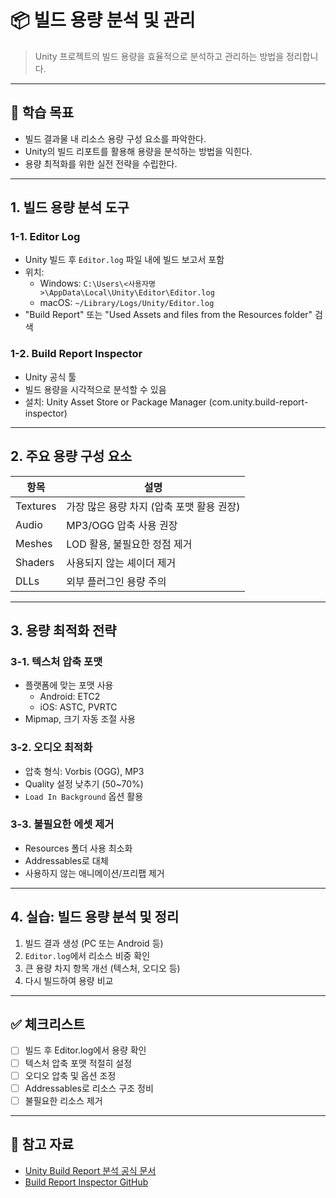# 📦 빌드 용량 분석 및 관리

> Unity 프로젝트의 빌드 용량을 효율적으로 분석하고 관리하는 방법을 정리합니다.

---

## 🎯 학습 목표

- 빌드 결과물 내 리소스 용량 구성 요소를 파악한다.
- Unity의 빌드 리포트를 활용해 용량을 분석하는 방법을 익힌다.
- 용량 최적화를 위한 실전 전략을 수립한다.

---

## 1. 빌드 용량 분석 도구

### 1-1. Editor Log

- Unity 빌드 후 `Editor.log` 파일 내에 빌드 보고서 포함
- 위치:  
  - Windows: `C:\Users\<사용자명>\AppData\Local\Unity\Editor\Editor.log`  
  - macOS: `~/Library/Logs/Unity/Editor.log`
- "Build Report" 또는 "Used Assets and files from the Resources folder" 검색

### 1-2. Build Report Inspector

- Unity 공식 툴
- 빌드 용량을 시각적으로 분석할 수 있음
- 설치: Unity Asset Store or Package Manager (com.unity.build-report-inspector)

---

## 2. 주요 용량 구성 요소

| 항목 | 설명 |
|------|------|
| Textures | 가장 많은 용량 차지 (압축 포맷 활용 권장) |
| Audio | MP3/OGG 압축 사용 권장 |
| Meshes | LOD 활용, 불필요한 정점 제거 |
| Shaders | 사용되지 않는 셰이더 제거 |
| DLLs | 외부 플러그인 용량 주의 |

---

## 3. 용량 최적화 전략

### 3-1. 텍스처 압축 포맷

- 플랫폼에 맞는 포맷 사용
  - Android: ETC2
  - iOS: ASTC, PVRTC
- Mipmap, 크기 자동 조절 사용

### 3-2. 오디오 최적화

- 압축 형식: Vorbis (OGG), MP3
- Quality 설정 낮추기 (50~70%)
- `Load In Background` 옵션 활용

### 3-3. 불필요한 에셋 제거

- Resources 폴더 사용 최소화
- Addressables로 대체
- 사용하지 않는 애니메이션/프리팹 제거

---

## 4. 실습: 빌드 용량 분석 및 정리

1. 빌드 결과 생성 (PC 또는 Android 등)
2. `Editor.log`에서 리소스 비중 확인
3. 큰 용량 차지 항목 개선 (텍스처, 오디오 등)
4. 다시 빌드하여 용량 비교

---

## ✅ 체크리스트

- [ ] 빌드 후 Editor.log에서 용량 확인
- [ ] 텍스처 압축 포맷 적절히 설정
- [ ] 오디오 압축 및 옵션 조정
- [ ] Addressables로 리소스 구조 정비
- [ ] 불필요한 리소스 제거

---

## 🔗 참고 자료

- [Unity Build Report 분석 공식 문서](https://docs.unity3d.com/Manual/BuildReport.html)
- [Build Report Inspector GitHub](https://github.com/Unity-Technologies/com.unity.build-report-inspector)
